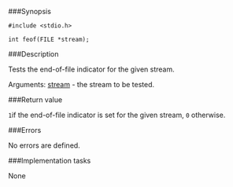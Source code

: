 ###Synopsis

`#include <stdio.h>`

`int feof(FILE *stream);`

###Description

Tests the end-of-file indicator for the given stream.

Arguments:
<u>stream</u> - the stream to be tested.

###Return value

`1`if the end-of-file indicator is set  for the given stream,  `0` otherwise.

###Errors

No errors are defined.

###Implementation tasks

None